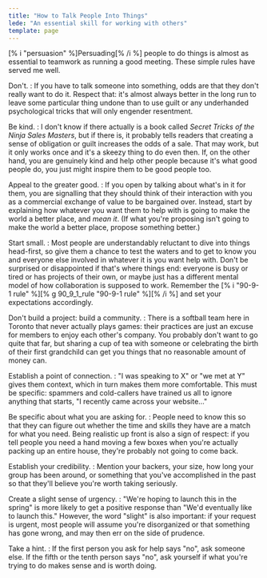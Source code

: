 ```yaml
---
title: "How to Talk People Into Things"
lede: "An essential skill for working with others"
template: page
---
```


[% i "persuasion" %]Persuading[% /i %] people to do things is almost as
essential to teamwork as running a good meeting. These simple rules have
served me well.

Don't.
:   If you have to talk someone into something, odds are that they don't really
    want to do it.  Respect that: it's almost always better in the long run to
    leave some particular thing undone than to use guilt or any underhanded
    psychological tricks that will only engender resentment.

Be kind.
:   I don't know if there actually is a book called *Secret Tricks of the Ninja
    Sales Masters*, but if there is, it probably tells readers that creating a
    sense of obligation or guilt increases the odds of a sale.  That may work,
    but it only works once and it's a skeezy thing to do even then.  If, on the
    other hand, you are genuinely kind and help other people because it's what
    good people do, you just might inspire them to be good people too.

Appeal to the greater good.
:   If you open by talking about what's in it for them, you are signalling that
    they should think of their interaction with you as a commercial exchange of
    value to be bargained over.  Instead, start by explaining how whatever you
    want them to help with is going to make the world a better place, and *mean
    it*.  (If what you're proposing isn't going to make the world a better
    place, propose something better.)

Start small.
:   Most people are understandably reluctant to dive into things head-first, so
    give them a chance to test the waters and to get to know you and everyone
    else involved in whatever it is you want help with.  Don't be surprised or
    disappointed if that's where things end: everyone is busy or tired or has
    projects of their own, or maybe just has a different mental model of how
    collaboration is supposed to work.  Remember the [% i "90-9-1 rule" %][% g 90_9_1_rule "90-9-1 rule" %][% /i %] and set your expectations accordingly.

Don't build a project: build a community.
:   There is a softball team here in Toronto that never actually plays games:
    their practices are just an excuse for members to enjoy each other's
    company.  You probably don't want to go quite that far, but sharing a cup of
    tea with someone or celebrating the birth of their first grandchild can get
    you things that no reasonable amount of money can.

Establish a point of connection.
:   "I was speaking to X" or "we met at Y" gives them context, which in turn
    makes them more comfortable.  This must be specific: spammers and
    cold-callers have trained us all to ignore anything that starts, "I recently
    came across your website…"

Be specific about what you are asking for.
:   People need to know this so that they can figure out whether the time and
    skills they have are a match for what you need.  Being realistic up front is
    also a sign of respect: if you tell people you need a hand moving a few
    boxes when you're actually packing up an entire house, they're probably not
    going to come back.

Establish your credibility.
:   Mention your backers, your size, how long your group has been around, or
    something that you've accomplished in the past so that they'll believe
    you're worth taking seriously.

Create a slight sense of urgency.
:   "We're hoping to launch this in the spring" is more likely to get a positive
    response than "We'd eventually like to launch this."  However, the word
    "slight" is also important: if your request is urgent, most people will
    assume you're disorganized or that something has gone wrong, and may then
    err on the side of prudence.

Take a hint.
:   If the first person you ask for help says "no", ask someone else.  If the
    fifth or the tenth person says "no", ask yourself if what you're trying to
    do makes sense and is worth doing.
